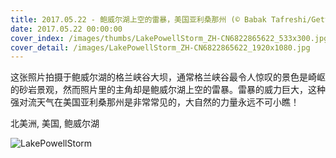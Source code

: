 ```yaml
---
title: 2017.05.22 - 鲍威尔湖上空的雷暴，美国亚利桑那州 (© Babak Tafreshi/Getty Images)
date: 2017.05.22 00:00:00
cover_index: /images/thumbs/LakePowellStorm_ZH-CN6822865622_533x300.jpg
cover_detail: /images/LakePowellStorm_ZH-CN6822865622_1920x1080.jpg
---
```


这张照片拍摄于鲍威尔湖的格兰峡谷大坝，通常格兰峡谷最令人惊叹的景色是崎岖的砂岩景观，然而照片里的主角却是鲍威尔湖上空的雷暴。雷暴的威力巨大，这种强对流天气在美国亚利桑那州是非常常见的，大自然的力量永远不可小瞧！

北美洲, 美国, 鲍威尔湖

![LakePowellStorm](/images/LakePowellStorm_ZH-CN6822865622_1920x1080.jpg)
